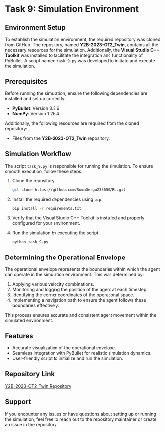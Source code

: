 # Task 9: Simulation Environment

## Environment Setup
To establish the simulation environment, the required repository was cloned from GitHub. The repository, named **Y2B-2023-OT2_Twin**, contains all the necessary resources for the simulation. Additionally, the **Visual Studio C++ Toolkit** was installed to facilitate the integration and functionality of PyBullet. A script named `task_9.py` was developed to initiate and execute the simulation.

## Prerequisites
Before running the simulation, ensure the following dependencies are installed and set up correctly:

- **PyBullet**: Version 3.2.6
- **NumPy**: Version 1.26.4

Additionally, the following resources are required from the cloned repository:
- Files from the **Y2B-2023-OT2_Twin** repository.

## Simulation Workflow
The script `task_9.py` is responsible for running the simulation. To ensure smooth execution, follow these steps:

1. Clone the repository:
   ```bash
   git clone https://github.com/SomaGergo233650/RL.git
   ```

2. Install the required dependencies using `pip`:
   ```bash
   pip install -r requirements.txt
   ```

3. Verify that the Visual Studio C++ Toolkit is installed and properly configured for your environment.

4. Run the simulation by executing the script:
   ```bash
   python task_9.py
   ```

## Determining the Operational Envelope
The operational envelope represents the boundaries within which the agent can operate in the simulation environment. This was determined by:

1. Applying various velocity combinations.
2. Monitoring and logging the position of the agent at each timestep.
3. Identifying the corner coordinates of the operational space.
4. Implementing a navigation path to ensure the agent follows these boundaries effectively.

This process ensures accurate and consistent agent movement within the simulated environment.

## Features
- Accurate visualization of the operational envelope.
- Seamless integration with PyBullet for realistic simulation dynamics.
- User-friendly script to initialize and run the simulation.

## Repository Link
[Y2B-2023-OT2_Twin Repository](<repository-link>)

## Support
If you encounter any issues or have questions about setting up or running the simulation, feel free to reach out to the repository maintainer or create an issue in the repository.
